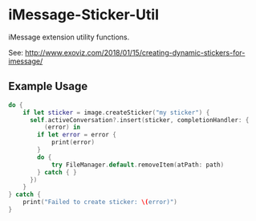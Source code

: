 # iMessage-Sticker-Util
iMessage extension utility functions.

See: http://www.exoviz.com/2018/01/15/creating-dynamic-stickers-for-imessage/

## Example Usage

```Swift
do {
    if let sticker = image.createSticker("my sticker") {
      self.activeConversation?.insert(sticker, completionHandler: {
          (error) in
        if let error = error {
            print(error)
        }
        do {
            try FileManager.default.removeItem(atPath: path)
        } catch { }
      })
    }
} catch {
    print("Failed to create sticker: \(error)")
}

```
